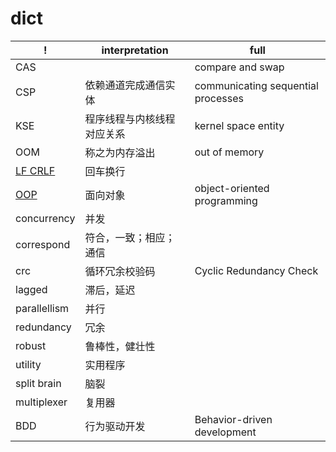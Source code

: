 
# dict
| !                             | interpretation             | full                               |
| ---                           | ---                        | ---                                |
| CAS                           |                            | compare and swap
| CSP                           | 依赖通道完成通信实体       | communicating sequential processes
| KSE                           | 程序线程与内核线程对应关系 | kernel space entity
| OOM                           | 称之为内存溢出           | out of memory
| [LF CRLF](related/lf_crlf.md) | 回车换行
| [OOP](oop.md)            | 面向对象                   | object-oriented programming
| concurrency                   | 并发
| correspond                    | 符合，一致；相应；通信
| crc                           | 循环冗余校验码             | Cyclic Redundancy Check
| lagged                        | 滞后，延迟
| parallellism                  | 并行
| redundancy                    | 冗余
| robust                        | 鲁棒性，健壮性
| utility                       | 实用程序
| split brain                   | 脑裂
| multiplexer | 复用器
| BDD                           | 行为驱动开发  | Behavior-driven development